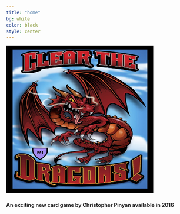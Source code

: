 ```yaml
---
title: "home"
bg: white
color: black
style: center
---
```


<img src="img/clear.jpg" width="400" height="400" alt="Clear The Dragons!"/>

#### An exciting new card game by Christopher Pinyan available in 2016

<span id="forkongithub">
    <a href="{{ site.base_url }}"></a>
</span>
